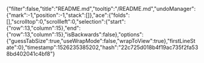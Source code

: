{"filter":false,"title":"README.md","tooltip":"/README.md","undoManager":{"mark":-1,"position":-1,"stack":[]},"ace":{"folds":[],"scrolltop":0,"scrollleft":0,"selection":{"start":{"row":13,"column":15},"end":{"row":13,"column":15},"isBackwards":false},"options":{"guessTabSize":true,"useWrapMode":false,"wrapToView":true},"firstLineState":0},"timestamp":1526235385202,"hash":"22c725d018b4f19ac735f2fa538bd402041c4bf8"}